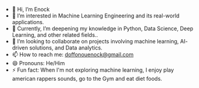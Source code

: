 - 👋 Hi, I’m Enock
- 👀 I’m interested in Machine Learning Engineering and its real-world applications.
- 🌱 Currently, I’m deepening my knowledge in Python, Data Science, Deep Learning, and other related fields..
- 💞️ I’m looking to collaborate on projects involving machine learning, AI- driven solutions, and Data analytics.
- 📫 How to reach me: doffonouenock@gmail.com
- 😄 Pronouns: He/Him
- ⚡ Fun fact: When I'm not exploring machine learning, I enjoy play american rappers sounds, go to the Gym and eat diet foods.

<!---
enockdfn/enockdfn is a ✨ special ✨ repository because its `README.md` (this file) appears on your GitHub profile.
You can click the Preview link to take a look at your changes.
--->
